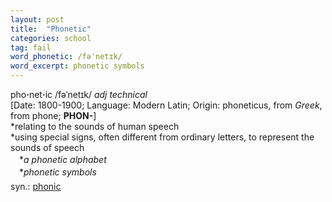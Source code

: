 ```yaml
---
layout: post
title:  "Phonetic"
categories: school
tag: fail
word_phonetic: /fəˈnetɪk/
word_excerpt: phonetic symbols
---
```

<DIV style="MARGIN: 0px 0px 5px">pho<B>·</B>net<B>·</B>ic /fəˈnetɪk/ <I>adj technical</I> <BR>[Date: 1800-1900; Language: Modern Latin; Origin: phoneticus, from <I>Greek</I>, from phone; <B>PHON-</B>]<BR>*relating to the sounds of human speech<BR>*using special signs, often different from ordinary letters, to represent the sounds of speech<BR>　*<I>a phonetic alphabet</I><BR>　*<I>phonetic symbols</I></DIV>
<DIV style="MARGIN: 0px 0px 5px">
<DIV style="MARGIN: 4px 0px">syn.: <A href="{{ site.baseurl }}/phonic"><U>phonic</U></A></DIV></DIV>
